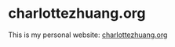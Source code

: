 # charlottezhuang.org

This is my personal website: [charlottezhuang.org](https://www.charlottezhuang.org)
